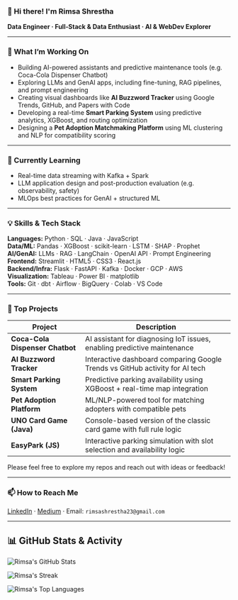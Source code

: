### 👋 Hi there! I'm Rimsa Shrestha

**Data Engineer · Full‑Stack & Data Enthusiast · AI & WebDev Explorer**

---

### 🔭 What I’m Working On

- Building AI-powered assistants and predictive maintenance tools (e.g. Coca-Cola Dispenser Chatbot)
- Exploring LLMs and GenAI apps, including fine-tuning, RAG pipelines, and prompt engineering
- Creating visual dashboards like **AI Buzzword Tracker** using Google Trends, GitHub, and Papers with Code
- Developing a real-time **Smart Parking System** using predictive analytics, XGBoost, and routing optimization
- Designing a **Pet Adoption Matchmaking Platform** using ML clustering and NLP for compatibility scoring

---

### 🌱 Currently Learning

- Real-time data streaming with Kafka + Spark
- LLM application design and post-production evaluation (e.g. observability, safety)
- MLOps best practices for GenAI + structured ML

---

### 💡 Skills & Tech Stack

**Languages:** Python · SQL · Java · JavaScript  
**Data/ML:** Pandas · XGBoost · scikit-learn · LSTM · SHAP · Prophet  
**AI/GenAI:** LLMs · RAG · LangChain · OpenAI API · Prompt Engineering  
**Frontend:** Streamlit · HTML5 · CSS3 · React.js  
**Backend/Infra:** Flask · FastAPI · Kafka · Docker · GCP · AWS  
**Visualization:** Tableau · Power BI · matplotlib  
**Tools:** Git · dbt · Airflow · BigQuery · Colab · VS Code

---

### 🌟 Top Projects

| Project                         | Description                                                                 |
|----------------------------------|-----------------------------------------------------------------------------|
| **Coca-Cola Dispenser Chatbot** | AI assistant for diagnosing IoT issues, enabling predictive maintenance     |
| **AI Buzzword Tracker**         | Interactive dashboard comparing Google Trends vs GitHub activity for AI tech|
| **Smart Parking System**        | Predictive parking availability using XGBoost + real-time map integration   |
| **Pet Adoption Platform**       | ML/NLP-powered tool for matching adopters with compatible pets              |
| **UNO Card Game (Java)**        | Console-based version of the classic card game with full rule logic         |
| **EasyPark (JS)**               | Interactive parking simulation with slot selection and availability logic   |

Please feel free to explore my repos and reach out with ideas or feedback!

---

### 📫 How to Reach Me

[LinkedIn](https://www.linkedin.com/in/rimsashrestha) · [Medium](https://medium.com/@rimsashrestha23) · Email: `rimsashrestha23@gmail.com`

---

## 📊 GitHub Stats & Activity

![Rimsa's GitHub Stats](https://github-readme-stats.vercel.app/api?username=rimsashrestha&show_icons=true&theme=tokyonight&count_private=true&include_all_commits=true&hide=issues)

![Rimsa's Streak](https://streak-stats.demolab.com?user=rimsashrestha&theme=tokyonight&date_format=M%20j%5B%2C%20Y%5D)

![Rimsa's Top Languages](https://github-readme-stats.vercel.app/api/top-langs/?username=rimsashrestha&layout=compact&theme=tokyonight)

